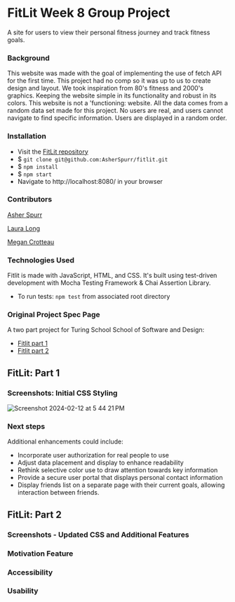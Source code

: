 # FitLit Week 8 Group Project
A site for users to view their personal fitness journey and track fitness goals.

### Background 
This website was made with the goal of implementing the use of fetch API for the first time. This project had no comp so it was up to us to create  design and layout. We took inspiration from 80's fitness and 2000's graphics. Keeping the website simple in its functionality and robust in its colors. This website is not a 'functioning: website. All the data comes from a random data set made for this project. No users are real, and users cannot navigate to find specific information. Users are displayed in a random order.

### Installation
- Visit the [FitLit repository](https://github.com/AsherSpurr/fitlit)
- $ `git clone git@github.com:AsherSpurr/fitlit.git`
- $ `npm install`
- $ `npm start`
- Navigate to http://localhost:8080/ in your browser

### Contributors 
[Asher Spurr](https://github.com/AsherSpurr)

[Laura Long](https://github.com/lalonggone)

[Megan Crotteau](https://github.com/crotteau)

### Technologies Used
Fitlit is made with JavaScript, HTML, and CSS. It's built using test-driven development with Mocha Testing Framework & Chai Assertion Library.
- To run tests: `npm test` from associated root directory 

### Original Project Spec Page
A two part project for Turing School School of Software and Design: 
- [Fitlit part 1](https://frontend.turing.edu/projects/module-2/fitlit-part-one-agile.html)
- [Fitlit part 2](https://frontend.turing.edu/projects/module-2/fitlit-part-two-agile.html)

## FitLit: Part 1

### Screenshots: Initial CSS Styling
![Screenshot 2024-02-12 at 5 44 21 PM](https://github.com/AsherSpurr/fitlit/assets/144856487/cefcfe08-ebfa-4fb5-a610-14ef913e60c0)


### Next steps 
Additional enhancements could include:
- Incorporate user authorization for real people to use
- Adjust data placement and display to enhance readability
- Rethink selective color use to draw attention towards key information
- Provide a secure user portal that displays personal contact information
- Display friends list on a separate page with their current goals, allowing interaction between friends.
  

## FitLit: Part 2

### Screenshots - Updated CSS and Additional Features

### Motivation Feature

### Accessibility

### Usability
